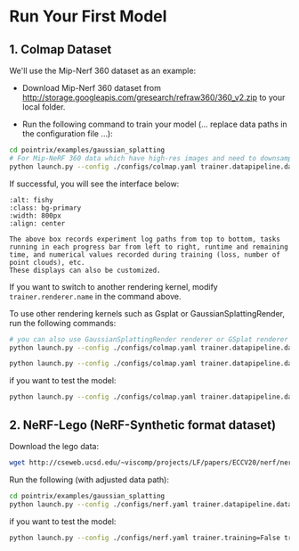 # Run Your First Model

## 1. Colmap Dataset

We'll use the Mip-Nerf 360 dataset as an example:
- Download Mip-Nerf 360 dataset from http://storage.googleapis.com/gresearch/refraw360/360_v2.zip to your local folder.

- Run the following command to train your model (... replace data paths in the configuration file ...):

```bash
cd pointrix/examples/gaussian_splatting
# For Mip-NeRF 360 data which have high-res images and need to downsample.
python launch.py --config ./configs/colmap.yaml trainer.datapipeline.dataset.data_path=your_data_path trainer.datapipeline.dataset.scale=0.25 trainer.output_path=your_log_path
```

If successful, you will see the interface below:

```{image} ../../images/run.png
:alt: fishy
:class: bg-primary
:width: 800px
:align: center
```

```{note}
The above box records experiment log paths from top to bottom, tasks running in each progress bar from left to right, runtime and remaining time, and numerical values recorded during training (loss, number of point clouds), etc.
These displays can also be customized.
```

If you want to switch to another rendering kernel, modify `trainer.renderer.name` in the command above.

To use other rendering kernels such as Gsplat or GaussianSplattingRender, run the following commands:

```bash
# you can also use GaussianSplattingRender renderer or GSplat renderer
python launch.py --config ./configs/colmap.yaml trainer.datapipeline.dataset.data_path=your_data_path trainer.datapipeline.dataset.scale=0.25 trainer.output_path=your_log_path trainer.model.renderer.name=GaussianSplattingRender

python launch.py --config ./configs/colmap.yaml trainer.datapipeline.dataset.data_path=your_data_path trainer.datapipeline.dataset.scale=0.25 trainer.output_path=your_log_path trainer.conrtroler.normalize_grad=True trainer.model.renderer.name=GsplatRender
```


if you want to test the model:

```bash
python launch.py --config ./configs/colmap.yaml trainer.datapipeline.dataset.data_path=your_data_path trainer.datapipeline.dataset.scale=0.25 trainer.output_path=your_log_path trainer.training=False trainer.test_model_path=your_model_path
```

## 2. NeRF-Lego (NeRF-Synthetic format dataset)
Download the lego data:

```bash
wget http://cseweb.ucsd.edu/~viscomp/projects/LF/papers/ECCV20/nerf/nerf_example_data.zip
```

Run the following (with adjusted data path):

```bash
cd pointrix/examples/gaussian_splatting
python launch.py --config ./configs/nerf.yaml trainer.datapipeline.dataset.data_path=your_data_path trainer.output_path=your_log_path
```

if you want to test the model:

```bash
python launch.py --config ./configs/nerf.yaml trainer.training=False trainer.datapipeline.dataset.data_path=your_data_path trainer.test_model_path=your_model_path
```